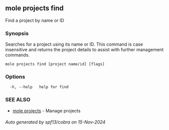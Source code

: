 ## mole projects find

Find a project by name or ID

### Synopsis

Searches for a project using its name or ID. 
This command is case insensitive and returns the project details 
to assist with further management commands.

```
mole projects find [project name/id] [flags]
```

### Options

```
  -h, --help   help for find
```

### SEE ALSO

* [mole projects](mole_projects.md)	 - Manage projects

###### Auto generated by spf13/cobra on 15-Nov-2024
